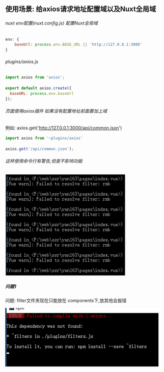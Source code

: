 ## 使用场景: 给axios请求地址配置域以及Nuxt全局域

###### nuxt env配置(nuxt.config.js) 配置Nuxt全局域
```js
env: {
    baseUrl: process.env.BASE_URL || 'http://127.0.0.1:3000'
}
```

###### plugins/axios.js
```js
import axios from 'axios';

export default axios.create({
  baseURL: process.env.baseUrl
});
```

###### 页面使用axios插件 如果没有配置地址前面要加上域
例如: axios.get('http://127.0.0.1:3000/api/common.json')
```js
import axios from '~plugins/axios'

axios.get('/api/common.json');
```
###### 这样使用命令行有警告,但是不影响功能
![](../../../assets/filter_dependency.png)
---
##### 问题1
问题: filter文件夹现在只能放在
components下,放其他会报错

![](../../../assets/filter-error.png) 
